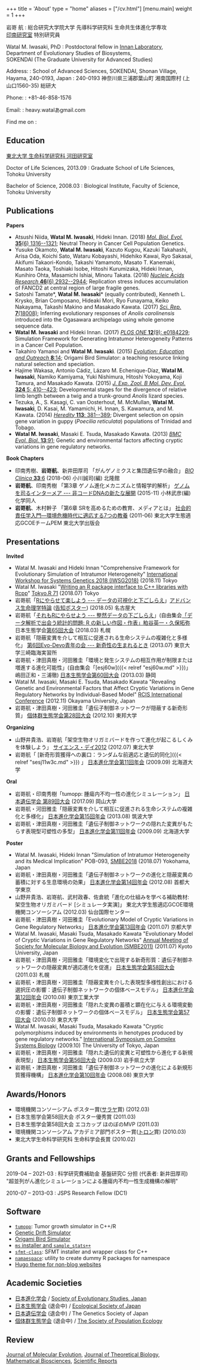 +++
title = 'About'
type = "home"
aliases = ["/cv.html"]
[menu.main]
  weight = 1
+++

岩嵜 航
:   総合研究大学院大学 先導科学研究科 生命共生体進化学専攻\
    [印南研究室](http://www.sendou.soken.ac.jp/esb/innan/InnanLab/)
    特別研究員

Watal M. Iwasaki, PhD
:   Postdoctoral fellow in [Innan Laboratory](http://www.sendou.soken.ac.jp/esb/innan/InnanLab/),\
    Department of Evolutionary Studies of Biosystems,\
    SOKENDAI (The Graduate University for Advanced Studies)

Address:
:   School of Advanced Sciences, SOKENDAI,
    Shonan Village, Hayama, 240-0193, Japan
:   240-0193 神奈川県三浦郡葉山町 湘南国際村 (上山口1560-35) 総研大

Phone:
:   +81-46-858-1576

Email:
:   heavy.watalあgmail.com

Find me on
: <a rel="me" href="https://github.com/heavywatal" title="GitHub">
  <i class="fab fa-fw fa-lg fa-github"></i></a>
  <a rel="me" href="https://www.facebook.com/profile.php?id=100002135628677" title="Facebook">
  <i class="fab fa-fw fa-lg fa-facebook"></i></a>
  <a rel="me" href="https://twitter.com/heavywatal" title="Twitter">
  <i class="fab fa-fw fa-lg fa-twitter"></i></a>
  <a href="https://www.amazon.co.jp/wishlist/Z62OJBP7VCNP" title="ほしい物">
  <i class="fab fa-fw fa-lg fa-amazon"></i></a>

<!--more-->

## Education

[東北大学 生命科学研究科 河田研究室](http://meme.biology.tohoku.ac.jp/klabo-wiki/)

Doctor of Life Sciences, 2013.09
:   Graduate School of Life Sciences, Tohoku University

Bachelor of Science, 2008.03
:   Biological Institute, Faculty of Science, Tohoku University

## Publications

**Papers**

- Atsushi Niida, **Watal M. Iwasaki**, Hideki Innan. (2018)
  [*Mol. Biol. Evol.* **35**(6) 1316--1321](https://doi.org/10.1093/molbev/msy091);
  Neutral Theory in Cancer Cell Population Genetics.
- Yusuke Okamoto, **Watal M. Iwasaki**, Kazuto Kugou, Kazuki Takahashi, Arisa Oda, Koichi Sato, Wataru Kobayashi, Hidehiko Kawai, Ryo Sakasai, Akifumi Takaori-Kondo, Takashi Yamamoto, Masato T. Kanemaki, Masato Taoka, Toshiaki Isobe, Hitoshi Kurumizaka, Hideki Innan, Kunihiro Ohta, Masamichi Ishiai, Minoru Takata. (2018)
  [*Nucleic Acids Research* **46**(6) 2932--2944](https://doi.org/10.1093/nar/gky058);
  Replication stress induces accumulation of FANCD2 at central region of large fragile genes.
- Satoshi Tamate\*, **Watal M. Iwasaki**\* (equally contributed), Kenneth L. Krysko, Brian Composano, Hideaki Mori, Ryo Funayama, Keiko Nakayama, Takashi Makino and Masakado Kawata. (2017)
  [*Sci. Rep.* **7**(18008)](https://doi.org/10.1038/s41598-017-17852-7);
  Inferring evolutionary responses of *Anolis carolinensis* introduced into the Ogasawara archipelago using whole genome sequence data.
- **Watal M. Iwasaki** and Hideki Innan. (2017)
  [*PLOS ONE* **12**(9): e0184229](https://doi.org/10.1371/journal.pone.0184229);
  Simulation Framework for Generating Intratumor Heterogeneity Patterns in a Cancer Cell Population.
- Takahiro Yamanoi and **Watal M. Iwasaki**. (2015)
  [*Evolution: Education and Outreach* **8**:14](https://dx.doi.org/10.1186/s12052-015-0043-6);
  Origami Bird Simulator: a teaching resource linking natural selection and speciation.
- Hajime Wakasa, Antonio Cádiz, Lázaro M. Echenique-Díaz, **Watal M. Iwasaki**, Namiko Kamiyama, Yuki Nishimura, Hitoshi Yokoyama, Koji Tamura, and Masakado Kawata. (2015)
  [*J. Exp. Zool. B Mol. Dev. Evol.* **324** 5: 410--423](https://dx.doi.org/10.1002/jez.b.22627);
  Developmental stages for the divergence of relative limb length between a twig and a trunk-ground *Anolis* lizard species.
- Tezuka, A., S. Kasagi, C. van Oosterhout, M. McMullan, **Watal M. Iwasaki**, D. Kasai, M. Yamamichi, H. Innan, S. Kawamura, and M. Kawata. (2014)
  [*Heredity* **113**: 381--389](https://dx.doi.org/10.1038/hdy.2014.35);
  Divergent selection on opsin gene variation in guppy (*Poecilia reticulata*) populations of Trinidad and Tobago.
- **Watal M. Iwasaki**, Masaki E. Tsuda, Masakado Kawata. (2013)
  [*BMC Evol. Biol.* **13**:91](https://dx.doi.org/10.1186/1471-2148-13-91);
  Genetic and environmental factors affecting cryptic variations in gene regulatory networks.

**Book Chapters**

-   印南秀樹、**岩嵜航**、新井田厚司
    「がんゲノミクスと集団遺伝学の融合」
    [*BIO Clinica* **33**:6](https://www.fujisan.co.jp/product/1281683000/)
    (2018-06) 小川誠司(編) 北隆館
-   **岩嵜航**、印南秀樹
    「第3章 ゲノム進化メカニズムと情報学的解析」
    [ゲノムを司るインターメア --- 非コードDNAの新たな展開](https://amzn.to/2gBXjFb)
    (2015-11) 小林武彦(編) 化学同人
-   **岩嵜航**、木村幹子
    「第6章 SRを高めるための教育、メディアとは」
    [社会的責任学入門—環境危機時代に適応する7つの教養](https://amzn.to/2g1q62j)
    (2011-06) 東北大学生態適応GCOEチームPEM 東北大学出版会

## Presentations

**Invited**

-   Watal M. Iwasaki and Hideki Innan
    "Comprehensive Framework for Evolutionary Simulation of Intratumor Heterogeneity"
    [International Workshop for Systems Genetics 2018 (IWSG2018)](http://iwsg2018.hgc.jp/) (2018.11) Tokyo
-   Watal M. Iwasaki "[Writing an R package interface to C++ libraries with Rcpp](https://heavywatal.github.io/slides/tokyor71/)"
    [Tokyo.R 71](https://tokyor.connpass.com/event/92522/) (2018.07) Tokyo
-   岩嵜航「[Rにやらせて楽しよう --- データの可視化と下ごしらえ](/slides/nagoya2018/)」[アドバンス生命理学特論](http://www.bio.nagoya-u.ac.jp/seminar/) ([告知ポスター](http://www.bio.nagoya-u.ac.jp/files/event/454/180518_Iwasaki.pdf)) (2018.05) 名古屋大
-   岩嵜航「[それもRにやらせよう --- 整然データの下ごしらえ](/slides/esj65)」(自由集会[「データ解析で出会う統計的問題: R の新しい作図・作表」粕谷英一・久保拓弥](http://hosho.ees.hokudai.ac.jp/~kubo/ce/EcoSj2018.html) 日本生態学会[第65回大会](http://www.esj.ne.jp/meeting/65/) (2018.03) 札幌
-   岩嵜航「隠蔽変異を介して相互に促進される生命システムの複雑化と多様化」 [第6回Evo-Devo青年の会 --- 新奇性の生まれるとき](http://evo-devo.net/Events/6th/events_6th.html) (2013.07) 東京大学三崎臨海実習所
-   岩嵜航・津田真樹・河田雅圭「環境と発生システムの相互作用が制限または増進する進化可能性」(自由集会「[esj60w]({{< relref "esj60w.md" >}})」嶋田正和・三浦徹) [日本生態学会第60回大会](http://www.esj.ne.jp/meeting/60/) (2013.03) 静岡
-   Watal M. Iwasaki, Masaki E. Tsuda, Masakado Kawata "Revealing Genetic and Environmental Factors that Affect Cryptic Variations in Gene Regulatory Networks by Individual-Based Model" [RCIS International Conference](http://tenure5.vbl.okayama-u.ac.jp/RCIS_symposium/) (2012.11) Okayama University, Japan
-   岩嵜航・津田真樹・河田雅圭「遺伝子制御ネットワークが隠蔽する新奇形質」 [個体群生態学会第28回大会](https://sites.google.com/site/populecol28/) (2012.10) 東邦大学

**Organizing**

-   山野井貴浩、岩嵜航「架空生物オリガミバードを作って進化が起こるしくみを体験しよう」
    [サイエンス・デイ2012](http://www.science-day.com/) (2012.07) 東北大学
-   岩嵜航「 [新奇形質獲得への裏口：ランダムな前適応と遺伝的同化]({{< relref "sesj11w3c.md" >}}) 」 [日本進化学会第11回年会](http://genome.ist.hokudai.ac.jp/shinka2009/) (2009.09) 北海道大学

**Oral**

-   岩嵜航・印南秀樹「tumopp: 腫瘍内不均一性の進化シミュレーション」
    [日本遺伝学会 第89回大会](http://taikaitm.net/) (2017.09) 岡山大学
-   岩嵜航・河田雅圭「隠蔽変異を介して相互に促進される生命システムの複雑化と多様化」 [日本進化学会第15回年会](https://sites.google.com/site/tsukubacce/) (2013.08) 筑波大学
-   岩嵜航・津田真樹・河田雅圭「遺伝子制御ネットワークの隠れた変異がもたらす表現型可塑性の多型」 [日本進化学会第11回年会](http://genome.ist.hokudai.ac.jp/shinka2009/) (2009.09) 北海道大学

**Poster**

-   Watal M. Iwasaki, Hideki Innan
    "Simulation of Intratumor Heterogeneity and its Medical Implication"
    POB-093, [SMBE2018](http://smbe2018.jp/) (2018.07) Yokohama, Japan
-   岩嵜航・津田真樹・河田雅圭「遺伝子制御ネットワークの進化と隠蔽変異の蓄積に対する生息環境の効果」
    [日本進化学会第14回年会](http://evolgen.biol.se.tmu.ac.jp/sesj2012/) (2012.08) 首都大学東京
-   山野井貴浩、岩嵜航、武村政春、佐倉統「進化の仕組みを学べる補助教材: 架空生物オリガミバード [シミュレータ実演]」
    東北大学生態適応GCOE環境機関コンソーシアム (2012.03) 仙台国際センター
-   岩嵜航・津田真樹・河田雅圭「Evolutionary Model of Cryptic Variations in Gene Regulatory Networks」 [日本進化学会第13回年会](http://zoo.zool.kyoto-u.ac.jp/zsys/SESJ2011/) (2011.07) 京都大学
-   Watal M. Iwasaki, Masaki Tsuda, Masakado Kawata "Evolutionary Model of Cryptic Variations in Gene Regulatory Networks" [Annual Meeting of Society for Molecular Biology and Evolution (SMBE2011)](http://smbe2011.com/) (2011.07) Kyoto University, Japan
-   岩嵜航・津田真樹・河田雅圭「環境変化で出現する新奇形質：遺伝子制御ネットワークの隠蔽変異が適応進化を促進」 [日本生態学会第58回大会](http://www.esj.ne.jp/meeting/58/) (2011.03) 札幌
-   岩嵜航・津田真樹・河田雅圭「隠蔽変異を介した表現型多様性創出における選択圧の影響：遺伝子制御ネットワークの個体ベースモデル」 [日本進化学会第12回年会](http://www.evolution.bio.titech.ac.jp/sesj2010/sesj_index.html) (2010.08) 東京工業大学
-   岩嵜航・津田真樹・河田雅圭「隠れた変異の蓄積と顕在化に与える環境変動の影響：遺伝子制御ネットワークの個体ベースモデル」 [日本生態学会第57回大会](http://www.esj.ne.jp/meeting/57/) (2010.03) 東京大学
-   Watal M. Iwasaki, Masaki Tsuda, Masakado Kawata "Cryptic polymorphisms induced by environments in henotypes produced by gene regulatory networks." [International Symposium on Complex Systems Biology](http://chaos.c.u-tokyo.ac.jp/CSB/) (2009.10) The University of Tokyo, Japan
-   岩嵜航・津田真樹・河田雅圭「隠れた遺伝的変異と可塑性から進化する新規表現型」 [日本生態学会第56回大会](http://www.esj.ne.jp/meeting/56/) (2009.03) 岩手県立大学
-   岩嵜航・津田真樹・河田雅圭「遺伝子制御ネットワークの進化による新規形質獲得機構」 [日本進化学会第10回年会](http://wwwsoc.nii.ac.jp/sesj2/nenkai/2008/) (2008.08) 東京大学

## Awards/Honors

-   環境機関コンソーシアム ポスター賞([サラヤ](https://www.saraya.com/)賞) (2012.03)
-   日本生態学会第58回大会 ポスター優秀賞 (2011.03)
-   日本生態学会第58回大会 エコカップ ほのぼのMVP (2011.03)
-   環境機関コンソーシアム アカデミア部門ポスター賞([トロン](https://www.google.co.jp/search?q=%E4%B8%AD%E9%9D%99%E9%80%8F)賞) (2010.03)
-   東北大学生命科学研究科 生命科学会長賞 (2010.02)

## Grants and Fellowships

2019-04 – 2021-03
:   科学研究費補助金 基盤研究C 分担 (代表者: 新井田厚司)
    "超並列がん進化シミュレーションによる腫瘍内不均一性生成機構の解明"

2010-07 – 2013-03
:   JSPS Research Fellow (DC1)

## Software

-   [`tumopp`](https://github.com/heavywatal/tumopp):
    Tumor growth simulator in C++/R
-   [Genetic Drift Simulator](https://heavywatal.github.io/driftr.js/)
-   [Origami Bird Simulator](https://github.com/heavywatal/oribir)
-   [`ms` installer and `sample_stats++`](https://github.com/heavywatal/msutils)
-   [`sfmt-class`](https://github.com/heavywatal/sfmt-class):
    SFMT installer and wrapper class for C++
-   [`namaespace`](https://github.com/heavywatal/namaespace):
    utility to create dummy R packages for namespace
-   [Hugo theme for non-blog websites](https://github.com/heavywatal/hugo-theme-nonblog)

## Academic Societies

-   [日本進化学会](http://sesj.kenkyuukai.jp/)
    / [Society of Evolutionary Studies, Japan](http://sesj.kenkyuukai.jp/special/?id=26540)
-   [日本生態学会](http://www.esj.ne.jp/esj/) (退会中)
    / [Ecological Society of Japan](http://www.esj.ne.jp/esj/index-e.html)
-   [日本遺伝学会](https://gsj3.org/) (退会中)
    / The Genetics Society of Japan
-   [個体群生態学会](https://www.population-ecology.jp/) (退会中)
    / [The Society of Population Ecology](https://www.population-ecology.jp/english/)


## Review

[Journal of Molecular Evolution](https://link.springer.com/journal/239),
[Journal of Theoretical Biology](https://ees.elsevier.com/jtb/),
[Mathematical Biosciences](https://www.journals.elsevier.com/mathematical-biosciences/),
[Scientific Reports](https://www.nature.com/srep/)
